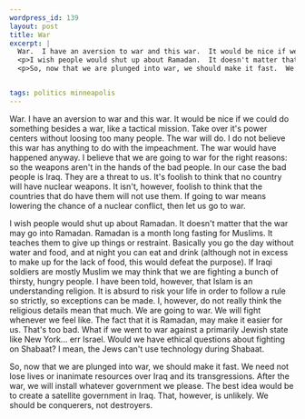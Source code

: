 ```yaml
--- 
wordpress_id: 139
layout: post
title: War
excerpt: |
  War.  I have an aversion to war and this war.  It would be nice if we could do something besides a war, like a tactical mission.  Take over it's power centers without loosing too many people.  The war will do.  I do not believe this war has anything to do with the impeachment.  The war would have happened anyway.  I believe that we are going to war for the right reasons: so the weapons aren't in the hands of the bad people.  In our case the bad people is Iraq.  They are a threat to us.  It's foolish to think that no country will have nuclear weapons.  It isn't, however, foolish to think that the countries that do have them will not use them.  If going to war means lowering the chance of a nuclear conflict, then let us go to war.
  <p>I wish people would shut up about Ramadan.  It doesn't matter that the war may go into Ramadan.  Ramadan is a month long fasting for Muslims.  It teaches them to give up things or restraint.  Basically you go the day without water and food, and at night you can eat and drink (although not in excess to make up for the lack of food, this would defeat the purpose).  If Iraqi soldiers are mostly Muslim we may think that we are fighting a bunch of thirsty, hungry people.  I have been told, however, that Islam is an understanding religion.  It is absurd to risk your life in order to follow a rule so strictly, so exceptions can be made.  I, however, do not really think the religious details mean that much.  We are going to war.  We will fight whenever we feel like.  The fact that it is Ramadan, may make it easier for us.   That's too bad.  What if we went to war against a primarily Jewish state like New York... err Israel.  Would we have ethical questions about fighting on Shabaat?  I mean, the Jews can't use technology during Shabaat.
  <p>So, now that we are plunged into war, we should make it fast.  We need not lose lives or inanimate resources over Iraq and its transgressions.  After the war, we will install whatever government we please.  The best idea would be to create a satellite government in Iraq.  That, however, is unlikely.  We should be conquerers, not destroyers.


tags: politics minneapolis
---
```


War.  I have an aversion to war and this war.  It would be nice if we could do something besides a war, like a tactical mission.  Take over it's power centers without loosing too many people.  The war will do.  I do not believe this war has anything to do with the impeachment.  The war would have happened anyway.  I believe that we are going to war for the right reasons: so the weapons aren't in the hands of the bad people.  In our case the bad people is Iraq.  They are a threat to us.  It's foolish to think that no country will have nuclear weapons.  It isn't, however, foolish to think that the countries that do have them will not use them.  If going to war means lowering the chance of a nuclear conflict, then let us go to war.
<p>I wish people would shut up about Ramadan.  It doesn't matter that the war may go into Ramadan.  Ramadan is a month long fasting for Muslims.  It teaches them to give up things or restraint.  Basically you go the day without water and food, and at night you can eat and drink (although not in excess to make up for the lack of food, this would defeat the purpose).  If Iraqi soldiers are mostly Muslim we may think that we are fighting a bunch of thirsty, hungry people.  I have been told, however, that Islam is an understanding religion.  It is absurd to risk your life in order to follow a rule so strictly, so exceptions can be made.  I, however, do not really think the religious details mean that much.  We are going to war.  We will fight whenever we feel like.  The fact that it is Ramadan, may make it easier for us.   That's too bad.  What if we went to war against a primarily Jewish state like New York... err Israel.  Would we have ethical questions about fighting on Shabaat?  I mean, the Jews can't use technology during Shabaat.
<p>So, now that we are plunged into war, we should make it fast.  We need not lose lives or inanimate resources over Iraq and its transgressions.  After the war, we will install whatever government we please.  The best idea would be to create a satellite government in Iraq.  That, however, is unlikely.  We should be conquerers, not destroyers.
